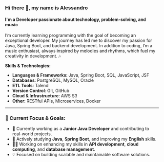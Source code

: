 ### Hi there 👋, my name is Alessandro

#### I'm a Developer passionate about technology, problem-solving, and music

I’m currently learning programming with the goal of becoming an exceptional developer. My journey has led me to discover my passion for Java, Spring Boot, and backend development. In addition to coding, I’m a music enthusiast, always inspired by melodies and rhythms, which fuel my creativity in development. 🎶

**Skills & Technologies:**  
- **Languages & Frameworks**: Java, Spring Boot, SQL, JavaScript, JSF  
- **Databases**: PostgreSQL, MySQL, Oracle  
- **ETL Tools**: Talend  
- **Version Control**: Git, GitHub  
- **Cloud & Infrastructure**: AWS S3  
- **Other**: RESTful APIs, Microservices, Docker  

---

### 🚀 Current Focus & Goals:
- 🔭 Currently working as a **Junior Java Developer** and contributing to real-world projects.
- 🌱 Actively studying **Java**, **Spring Boot**, and improving my **English** skills.
- 👨‍💻 Working on enhancing my skills in **API development**, **cloud computing**, and **database management**.
- 💡 Focused on building scalable and maintainable software solutions.
